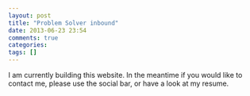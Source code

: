 ```yaml
---
layout: post
title: "Problem Solver inbound"
date: 2013-06-23 23:54
comments: true
categories: 
tags: []
---
```


I am currently building this website. In the meantime if you would like to contact me, please use the social bar, or have a look at my resume.